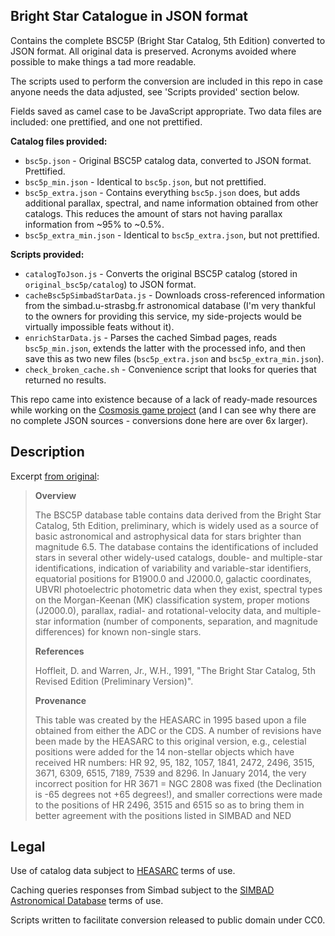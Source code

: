## Bright Star Catalogue in JSON format

Contains the complete BSC5P (Bright Star Catalog, 5th Edition) converted to
JSON format. All original data is preserved. Acronyms avoided where possible
to make things a tad more readable.

The scripts used to perform the conversion are included in this repo in case
anyone needs the data adjusted, see 'Scripts provided' section below.

Fields saved as camel case to be JavaScript appropriate. Two data files are
included: one prettified, and one not prettified.

**Catalog files provided:**
* `bsc5p.json` - Original BSC5P catalog data, converted to JSON format. Prettified.
* `bsc5p_min.json` - Identical to `bsc5p.json`, but not prettified.
* `bsc5p_extra.json` - Contains everything `bsc5p.json` does, but adds
  additional parallax, spectral, and name information obtained from other
  catalogs. This reduces the amount of stars not having parallax information
  from ~95% to ~0.5%.
* `bsc5p_extra_min.json` - Identical to `bsc5p_extra.json`, but not prettified.

**Scripts provided:**
* `catalogToJson.js` - Converts the original BSC5P catalog (stored in
  `original_bsc5p/catalog`) to JSON format.
* `cacheBsc5pSimbadStarData.js` - Downloads cross-referenced information from
  the simbad.u-strasbg.fr astronomical database (I'm very thankful to the
  owners for providing this service, my side-projects would be virtually
  impossible feats without it).
* `enrichStarData.js` - Parses the cached Simbad pages, reads `bsc5p_min.json`,
  extends the latter with the processed info, and then save this as two new
  files (`bsc5p_extra.json` and `bsc5p_extra_min.json`).
* `check_broken_cache.sh` - Convenience script that looks for queries that
  returned no results.

This repo came into existence because of a lack of ready-made resources while
working on the [Cosmosis game project](https://github.com/aggregate1166877/Cosmosis)
(and I can see why there are no complete JSON sources - conversions done here
are over 6x larger).

## Description
Excerpt [from original](https://heasarc.gsfc.nasa.gov/W3Browse/star-catalog/bsc5p.html):
> **Overview**
> 
> The BSC5P database table contains data derived from the Bright Star Catalog, 5th Edition, preliminary, which is widely used as a source of basic astronomical and astrophysical data for stars brighter than magnitude 6.5. The database contains the identifications of included stars in several other widely-used catalogs, double- and multiple-star identifications, indication of variability and variable-star identifiers, equatorial positions for B1900.0 and J2000.0, galactic coordinates, UBVRI photoelectric photometric data when they exist, spectral types on the Morgan-Keenan (MK) classification system, proper motions (J2000.0), parallax, radial- and rotational-velocity data, and multiple-star information (number of components, separation, and magnitude differences) for known non-single stars.
> 
> **References**
> 
> Hoffleit, D. and Warren, Jr., W.H., 1991, "The Bright Star Catalog, 5th Revised Edition (Preliminary Version)".
> 
> **Provenance**
> 
> This table was created by the HEASARC in 1995 based upon a file obtained from either the ADC or the CDS. A number of revisions have been made by the HEASARC to this original version, e.g., celestial positions were added for the 14 non-stellar objects which have received HR numbers: HR 92, 95, 182, 1057, 1841, 2472, 2496, 3515, 3671, 6309, 6515, 7189, 7539 and 8296. In January 2014, the very incorrect position for HR 3671 = NGC 2808 was fixed (the Declination is -65 degrees not +65 degrees!), and smaller corrections were made to the positions of HR 2496, 3515 and 6515 so as to bring them in better agreement with the positions listed in SIMBAD and NED

## Legal
Use of catalog data subject to [HEASARC](https://heasarc.gsfc.nasa.gov/) terms
of use.

Caching queries responses from Simbad subject to the
[SIMBAD Astronomical Database](http://simbad.u-strasbg.fr/simbad/) terms of
use.

Scripts written to facilitate conversion released to public domain under CC0.
